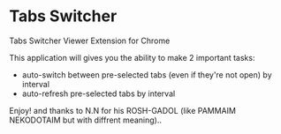 Tabs Switcher
==================

Tabs Switcher Viewer Extension for Chrome 

This application will gives you the ability to make 2 important tasks:
- auto-switch between pre-selected tabs (even if they're not open) by interval
- auto-refresh pre-selected tabs by interval

Enjoy! and thanks to N.N for his ROSH-GADOL (like PAMMAIM NEKODOTAIM but with diffrent meaning)..
